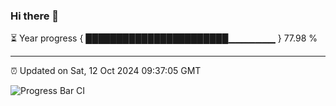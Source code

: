 ### Hi there 👋

⏳ Year progress { ███████████████████████▁▁▁▁▁▁▁ } 77.98 %

---

⏰ Updated on Sat, 12 Oct 2024 09:37:05 GMT

![Progress Bar CI](https://github.com/IshwaranRudhara/GIT-ACTION/workflows/Progress%20Bar%20CI/badge.svg)
